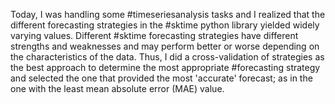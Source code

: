 Today, I was handling some #timeseriesanalysis tasks and I realized that the different forecasting strategies in the #sktime python library yielded widely varying values. 
Different #sktime forecasting strategies have different strengths and weaknesses and may perform better or worse depending on the characteristics of the data. 
Thus, I did a cross-validation of strategies as the best approach to determine the most appropriate #forecasting strategy and selected the one that provided the most 'accurate' forecast; 
as in the one with the least mean absolute error (MAE) value.

